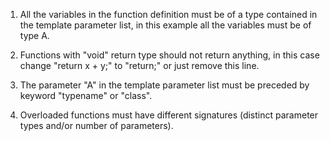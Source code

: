 1) All the variables in the function definition must be of a type contained in the template parameter list, in this example all the variables must be of type A.

2) Functions with "void" return type should not return anything, in this case change "return x + y;" to "return;" or just remove this line.

3) The parameter "A" in the template parameter list must be preceded by keyword "typename" or "class".

4) Overloaded functions must have different signatures (distinct parameter types and/or number of parameters).
